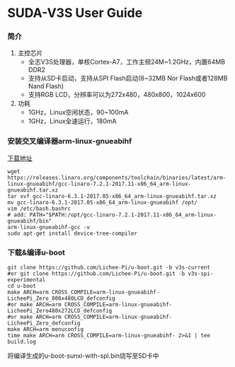 # SUDA-V3S User Guide

### 简介

1. 主控芯片
   * 全志V3S处理器，单核Cortex-A7，工作主频24M~1.2GHz，内置64MB DDR2
   * 支持从SD卡启动，支持从SPI Flash启动(8~32MB Nor Flash或者128MB Nand Flash)
   * 支持RGB LCD，分辨率可以为272x480，480x800，1024x600
2. 功耗
   * 1GHz，Linux空闲状态，90~100mA
   * 1GHz，Linux全速运行，180mA

### 安装交叉编译器arm-linux-gnueabihf

[下载地址](https://releases.linaro.org/components/toolchain/binaries/latest/arm-linux-gnueabihf/)

```shell
wget https://releases.linaro.org/components/toolchain/binaries/latest/arm-linux-gnueabihf/gcc-linaro-7.2.1-2017.11-x86_64_arm-linux-gnueabihf.tar.xz
tar xvf gcc-linaro-6.3.1-2017.05-x86_64_arm-linux-gnueabihf.tar.xz
mv gcc-linaro-6.3.1-2017.05-x86_64_arm-linux-gnueabihf /opt/
vim /etc/bash.bashrc
# add: PATH="$PATH:/opt/gcc-linaro-7.2.1-2017.11-x86_64_arm-linux-gnueabihf/bin"
arm-linux-gnueabihf-gcc -v
sudo apt-get install device-tree-compiler
```

### 下载&编译u-boot

```shell
git clone https://github.com/Lichee-Pi/u-boot.git -b v3s-current
#or git clone https://github.com/Lichee-Pi/u-boot.git -b v3s-spi-experimental
cd u-boot
make ARCH=arm CROSS_COMPILE=arm-linux-gnueabihf- LicheePi_Zero_800x480LCD_defconfig
#or make ARCH=arm CROSS_COMPILE=arm-linux-gnueabihf- LicheePi_Zero480x272LCD_defconfig
#or make ARCH=arm CROSS_COMPILE=arm-linux-gnueabihf- LicheePi_Zero_defconfig
make ARCH=arm menuconfig
time make ARCH=arm CROSS_COMPILE=arm-linux-gnueabihf- 2>&1 | tee build.log
```

将编译生成的u-boot-sunxi-with-spl.bin烧写至SD卡中



